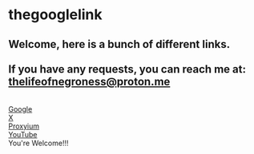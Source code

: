 # thegooglelink
Welcome, here is a bunch of different links.
<br>
<br>
If you have any requests, you can reach me at:<br> thelifeofnegroness@proton.me
<br>
-------------------------------------------------------------------
<br>
<a href=https://google.com>Google</a>
<br>
<a href=https://X.com>X</a>
<br>
<a href=https://www.proxyium.com/>Proxyium</a>
<br>
<a href=https://youtube.com/>YouTube</a>
<br>
You're Welcome!!!
